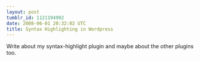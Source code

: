 ```yaml
---
layout: post
tumblr_id: 1121194992  
date: 2008-06-01 20:32:02 UTC
title: Syntax Highlighting in Wordpress
---
```


Write about my syntax-highlight plugin and maybe about the other plugins too.
